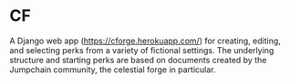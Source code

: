 # CF
A Django web app (https://cforge.herokuapp.com/) for creating, editing, and selecting perks from a variety of fictional settings.  The underlying structure and starting perks are based on documents created by the Jumpchain community, the celestial forge in particular.
